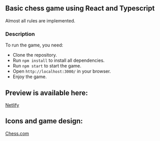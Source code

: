 ## Basic chess game using React and Typescript
Almost all rules are implemented.

### Description

To run the game, you need:

- Clone the repository.
- Run `npm install` to install all dependencies.
- Run `npm start` to start the game.
- Open `http://localhost:3000/` in your browser.
- Enjoy the game.

## Preview is available here:
[Netlify](https://chic-banoffee-35f723.netlify.app/)

## Icons and game design:
[Chess.com](https://www.chess.com/)